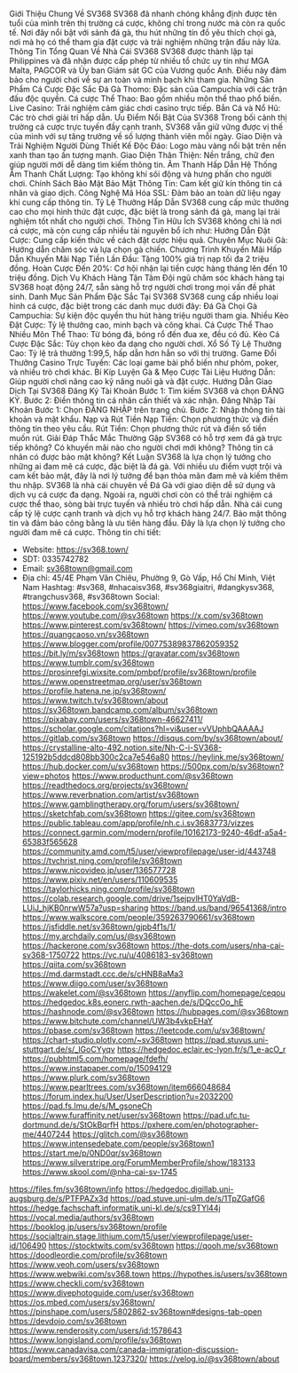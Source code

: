 Giới Thiệu Chung Về SV368
SV368 đã nhanh chóng khẳng định được tên tuổi của mình trên thị trường cá cược, không chỉ trong nước mà còn ra quốc tế. Nơi đây nổi bật với sảnh đá gà, thu hút những tín đồ yêu thích chọi gà, nơi mà họ có thể tham gia đặt cược và trải nghiệm những trận đấu nảy lửa.
Thông Tin Tổng Quan Về Nhà Cái SV368
SV368 được thành lập tại Philippines và đã nhận được cấp phép từ nhiều tổ chức uy tín như MGA Malta, PAGCOR và Ủy ban Giám sát GC của Vương quốc Anh. Điều này đảm bảo cho người chơi về sự an toàn và minh bạch khi tham gia.
Những Sản Phẩm Cá Cược Đặc Sắc
Đá Gà Thomo: Đặc sản của Campuchia với các trận đấu độc quyền.
Cá cược Thể Thao: Bao gồm nhiều môn thể thao phổ biến.
Live Casino: Trải nghiệm cảm giác chơi casino trực tiếp.
Bắn Cá và Nổ Hũ: Các trò chơi giải trí hấp dẫn.
Ưu Điểm Nổi Bật Của SV368
Trong bối cảnh thị trường cá cược trực tuyến đầy cạnh tranh, SV368 vẫn giữ vững được vị thế của mình với sự tăng trưởng về số lượng thành viên mỗi ngày.
Giao Diện và Trải Nghiệm Người Dùng
Thiết Kế Độc Đáo: Logo màu vàng nổi bật trên nền xanh than tạo ấn tượng mạnh.
Giao Diện Thân Thiện: Nền trắng, chữ đen giúp người mới dễ dàng tìm kiếm thông tin.
Âm Thanh Hấp Dẫn
Hệ Thống Âm Thanh Chất Lượng: Tạo không khí sôi động và hưng phấn cho người chơi.
Chính Sách Bảo Mật
Bảo Mật Thông Tin: Cam kết giữ kín thông tin cá nhân và giao dịch.
Công Nghệ Mã Hóa SSL: Đảm bảo an toàn dữ liệu ngay khi cung cấp thông tin.
Tỷ Lệ Thưởng Hấp Dẫn
SV368 cung cấp mức thưởng cao cho mọi hình thức đặt cược, đặc biệt là trong sảnh đá gà, mang lại trải nghiệm tốt nhất cho người chơi.
Thông Tin Hữu Ích
SV368 không chỉ là nơi cá cược, mà còn cung cấp nhiều tài nguyên bổ ích như:
Hướng Dẫn Đặt Cược: Cung cấp kiến thức về cách đặt cược hiệu quả.
Chuyên Mục Nuôi Gà: Hướng dẫn chăm sóc và lựa chọn gà chiến.
Chương Trình Khuyến Mãi Hấp Dẫn
Khuyến Mãi Nạp Tiền Lần Đầu: Tặng 100% giá trị nạp tối đa 2 triệu đồng.
Hoàn Cược Đến 20%: Cơ hội nhận lại tiền cược hàng tháng lên đến 10 triệu đồng.
Dịch Vụ Khách Hàng Tận Tâm
Đội ngũ chăm sóc khách hàng tại SV368 hoạt động 24/7, sẵn sàng hỗ trợ người chơi trong mọi vấn đề phát sinh.
Danh Mục Sản Phẩm Đặc Sắc Tại SV368
SV368 cung cấp nhiều loại hình cá cược, đặc biệt trong các danh mục dưới đây:
Đá Gà
Chọi Gà Campuchia: Sự kiện độc quyền thu hút hàng triệu người tham gia.
Nhiều Kèo Đặt Cược: Tỷ lệ thưởng cao, minh bạch và công khai.
Cá Cược Thể Thao
Nhiều Môn Thể Thao: Từ bóng đá, bóng rổ đến đua xe, đều có đủ.
Kèo Cá Cược Đặc Sắc: Tùy chọn kèo đa dạng cho người chơi.
Xổ Số
Tỷ Lệ Thưởng Cao: Tỷ lệ trả thưởng 1:99,5, hấp dẫn hơn hẳn so với thị trường.
Game Đổi Thưởng
Casino Trực Tuyến: Các loại game bài phổ biến như phỏm, poker, và nhiều trò chơi khác.
Bí Kíp Luyện Gà & Mẹo Cược
Tài Liệu Hướng Dẫn: Giúp người chơi nâng cao kỹ năng nuôi gà và đặt cược.
Hướng Dẫn Giao Dịch Tại SV368
Đăng Ký Tài Khoản
Bước 1: Tìm kiếm SV368 và chọn ĐĂNG KÝ.
Bước 2: Điền thông tin cá nhân cần thiết và xác nhận.
Đăng Nhập Tài Khoản
Bước 1: Chọn ĐĂNG NHẬP trên trang chủ.
Bước 2: Nhập thông tin tài khoản và mật khẩu.
Nạp và Rút Tiền
Nạp Tiền: Chọn phương thức và điền thông tin theo yêu cầu.
Rút Tiền: Chọn phương thức rút và điền số tiền muốn rút.
Giải Đáp Thắc Mắc Thường Gặp
SV368 có hỗ trợ xem đá gà trực tiếp không?
Có khuyến mãi nào cho người chơi mới không?
Thông tin cá nhân có được bảo mật không?
Kết Luận
SV368 là lựa chọn lý tưởng cho những ai đam mê cá cược, đặc biệt là đá gà. Với nhiều ưu điểm vượt trội và cam kết bảo mật, đây là nơi lý tưởng để bạn thỏa mãn đam mê và kiếm thêm thu nhập.
SV368 là nhà cái chuyên về Đá Gà với giao diện dễ sử dụng và dịch vụ cá cược đa dạng. Ngoài ra, người chơi còn có thể trải nghiệm cá cược thể thao, sòng bài trực tuyến và nhiều trò chơi hấp dẫn. Nhà cái cung cấp tỷ lệ cược cạnh tranh và dịch vụ hỗ trợ khách hàng 24/7. Bảo mật thông tin và đảm bảo công bằng là ưu tiên hàng đầu. Đây là lựa chọn lý tưởng cho người đam mê cá cược.
Thông tin chi tiết:
- Website: https://sv368.town/
- SDT: 0335742782
- Email: sv368town@gmail.com
- Địa chỉ: 45/4E Phạm Văn Chiêu, Phường 9, Gò Vấp, Hồ Chí Minh, Việt Nam
Hashtag: #sv368, #nhacaisv368, #sv368giaitri, #dangkysv368, #trangchusv368, #sv368town 
Social:
https://www.facebook.com/sv368town/
https://www.youtube.com/@sv368town
https://x.com/sv368town
https://www.pinterest.com/sv368town/
https://vimeo.com/sv368town
https://quangcaoso.vn/sv368town
https://www.blogger.com/profile/00775389837862059352
https://bit.ly/m/sv368town
https://gravatar.com/sv368town
https://www.tumblr.com/sv368town
https://prosinrefgi.wixsite.com/pmbpf/profile/sv368town/profile
https://www.openstreetmap.org/user/sv368town
https://profile.hatena.ne.jp/sv368town/
https://www.twitch.tv/sv368town/about
https://sv368town.bandcamp.com/album/sv368town
https://pixabay.com/users/sv368town-46627411/
https://scholar.google.com/citations?hl=vi&user=vVUphbQAAAAJ
https://gitlab.com/sv368town
https://disqus.com/by/sv368town/about/
https://crystalline-alto-492.notion.site/Nh-C-i-SV368-125192b5ddcd808bb300c2ca7e546a80
https://heylink.me/sv368town/
https://hub.docker.com/u/sv368town
https://500px.com/p/sv368town?view=photos
https://www.producthunt.com/@sv368town
https://readthedocs.org/projects/sv368town/
https://www.reverbnation.com/artist/sv368town
https://www.gamblingtherapy.org/forum/users/sv368town/
https://sketchfab.com/sv368town
https://gitee.com/sv368town
https://public.tableau.com/app/profile/nh.c.i.sv3683773/vizzes
https://connect.garmin.com/modern/profile/10162173-9240-46df-a5a4-65383f565628
https://community.amd.com/t5/user/viewprofilepage/user-id/443748
https://tvchrist.ning.com/profile/sv368town
https://www.nicovideo.jp/user/136577728
https://www.pixiv.net/en/users/110609535
https://taylorhicks.ning.com/profile/sv368town
https://colab.research.google.com/drive/1sejpvlHT0YaVdB-LUiJ_hjKB0nrwW57a?usp=sharing
https://band.us/band/96541368/intro
https://www.walkscore.com/people/359263790661/sv368town
https://jsfiddle.net/sv368town/gjpb4f1s/1/
https://my.archdaily.com/us/@sv368town
https://hackerone.com/sv368town
https://the-dots.com/users/nha-cai-sv368-1750722
https://vc.ru/u/4086183-sv368town
https://qiita.com/sv368town
https://md.darmstadt.ccc.de/s/cHNB8aMa3
https://www.diigo.com/user/sv368town
https://wakelet.com/@sv368town
https://anyflip.com/homepage/ceqou
https://hedgedoc.k8s.eonerc.rwth-aachen.de/s/DQccOo_hE
https://hashnode.com/@sv368town
https://hubpages.com/@sv368town
https://www.bitchute.com/channel/UW3b4vkpEHaY
https://pbase.com/sv368town
https://leetcode.com/u/sv368town/
https://chart-studio.plotly.com/~sv368town
https://pad.stuvus.uni-stuttgart.de/s/_lGoCYyqv
https://hedgedoc.eclair.ec-lyon.fr/s/1_e-acO_r
https://pubhtml5.com/homepage/fdefh/
https://www.instapaper.com/p/15094129
https://www.plurk.com/sv368town
https://www.pearltrees.com/sv368town/item666048684
https://forum.index.hu/User/UserDescription?u=2032200
https://pad.fs.lmu.de/s/M_gsoneCh
https://www.furaffinity.net/user/sv368town
https://pad.ufc.tu-dortmund.de/s/StOkBqrfH
https://pxhere.com/en/photographer-me/4407244
https://glitch.com/@sv368town
https://www.intensedebate.com/people/sv368town1
https://start.me/p/0ND0qr/sv368town
https://www.silverstripe.org/ForumMemberProfile/show/183133
https://www.skool.com/@nha-cai-sv-1745

https://files.fm/sv368town/info
https://hedgedoc.digillab.uni-augsburg.de/s/PTFPAZx3d
https://pad.stuve.uni-ulm.de/s/1TpZGafG6
https://hedge.fachschaft.informatik.uni-kl.de/s/cs9TYl44j
https://vocal.media/authors/sv368town
https://booklog.jp/users/sv368town/profile
https://socialtrain.stage.lithium.com/t5/user/viewprofilepage/user-id/106490
https://stocktwits.com/sv368town
https://qooh.me/sv368town
https://doodleordie.com/profile/sv368town
https://www.veoh.com/users/sv368town
https://www.webwiki.com/sv368.town
https://hypothes.is/users/sv368town
https://www.checkli.com/sv368town
https://www.divephotoguide.com/user/sv368town
https://os.mbed.com/users/sv368town/
https://pinshape.com/users/5802862-sv368town#designs-tab-open
https://devdojo.com/sv368town
https://www.renderosity.com/users/id:1578643
https://www.longisland.com/profile/sv368town
https://www.canadavisa.com/canada-immigration-discussion-board/members/sv368town.1237320/
https://velog.io/@sv368town/about